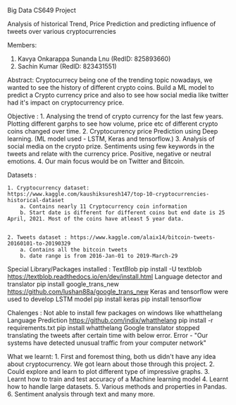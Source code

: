 Big Data CS649 Project

Analysis of historical Trend, Price Prediction and predicting influence of tweets over various cryptocurrencies

Members:
1. Kavya Onkarappa Sunanda Lnu (RedID: 825893660)
2. Sachin Kumar (RedID: 823431551)

Abstract:
	Cryptocurrecy being one of the trending topic nowadays, we wanted to see the history of different crypto coins. Build a ML model to predict a Crypto currency price and 
also to see how social media like twitter had it's impact on cryptocurrency price.



Objective :
	1. Analysing the trend of crypto currency for the last few years. Plotting different garphs to see how volume, price etc of different crypto coins changed over time.
	2. Cryptocurrency price Prediction using Deep learning. (ML model used - LSTM, Keras and tensorflow.)
	3. Analysis of social media on the crypto prize. Sentiments using few keywords in the tweets and relate with the currency price. Positive, negative or neutral emotions.
	4. Our main focus would be on Twitter and Bitcoin.


Datasets :

	1. Cryptocurrency dataset: https://www.kaggle.com/kaushiksuresh147/top-10-cryptocurrencies-historical-dataset
		a. Contains nearly 11 Cryptocurrency coin information
		b. Start date is different for different coins but end date is 25 April, 2021. Most of the coins have atleast 5 year data.


	2. Tweets dataset : https://www.kaggle.com/alaix14/bitcoin-tweets-20160101-to-20190329
		a. Contains all the bitcoin tweets
		b. date range is from 2016-Jan-01 to 2019-March-29


Special Library/Packages installed :
	TextBlob
		pip install -U textblob
		https://textblob.readthedocs.io/en/dev/install.html
	Language detector and translator
		pip install google_trans_new
		https://github.com/lushan88a/google_trans_new
	Keras and tensorflow were used to develop LSTM model
		pip install keras
		pip install tensorflow

Chalenges :
	Not able to install few packages on windows like whatthelang
	Language Prediction https://github.com/indix/whatthelang
	pip install -r requirements.txt
	pip install whatthelang
	Google translator stopped translating the tweets after certain time with below error.
	Error - "Our systems have detected unusual traffic from your computer network"

What we learnt:
	1. First and foremost thing, both us didn't have any idea about cryptocurrency. We got learn about those through this project.
	2. Could explore and learn to plot different type of impressive graphs.
	3. Learnt how to train and test accuracy of a Machine learning model
	4. Learnt how to handle large datasets.
	5. Various methods and properties in Pandas.
	6. Sentiment analysis through text and many more.